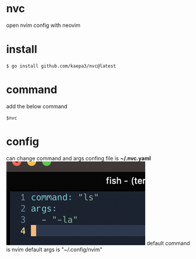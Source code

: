 # nvc

open nvim config with neovim

# install

```
$ go install github.com/kaepa3/nvc@latest
```

# command

add the below command

```
$nvc
```

# config

can change command and args
confing file is **~/.nvc.yaml**
![config](conf.png "config")
default command is nvim
default args is "~/.config/nvim"
